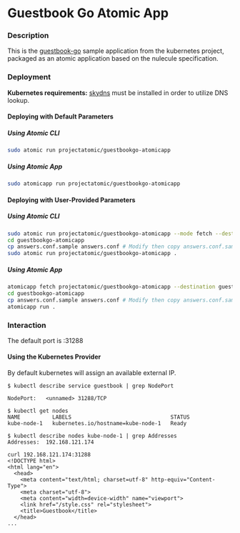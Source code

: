 # Guestbook Go Atomic App

### Description

This is the [guestbook-go](https://github.com/GoogleCloudPlatform/kubernetes/tree/master/examples/guestbook-go) sample application from the kubernetes project, packaged as an atomic application based on the nulecule specification. 

### Deployment

__Kubernetes requirements:__ [skydns](https://github.com/kubernetes/kubernetes/tree/master/cluster/addons/dns) must be installed in order to utilize DNS lookup.

#### Deploying with Default Parameters

##### Using Atomic CLI

```sh
sudo atomic run projectatomic/guestbookgo-atomicapp
```

##### Using Atomic App

```sh
sudo atomicapp run projectatomic/guestbookgo-atomicapp
```

#### Deploying with User-Provided Parameters

##### Using Atomic CLI

```sh
sudo atomic run projectatomic/guestbookgo-atomicapp --mode fetch --destination guestbookgo-atomicapp
cd guestbookgo-atomicapp
cp answers.conf.sample answers.conf # Modify then copy answers.conf.sample
sudo atomic run projectatomic/guestbookgo-atomicapp .
```

##### Using Atomic App

```sh
atomicapp fetch projectatomic/guestbookgo-atomicapp --destination guestbookgo-atomicapp
cd guestbookgo-atomicapp
cp answers.conf.sample answers.conf # Modify then copy answers.conf.sample
atomicapp run .
```

### Interaction

The default port is :31288

#### Using the Kubernetes Provider

By default kubernetes will assign an available external IP.


```
$ kubectl describe service guestbook | grep NodePort

NodePort:   <unnamed> 31288/TCP
```

```
$ kubectl get nodes
NAME          LABELS                               STATUS
kube-node-1   kubernetes.io/hostname=kube-node-1   Ready
```

```
$ kubectl describe nodes kube-node-1 | grep Addresses
Addresses:  192.168.121.174
```

```
curl 192.168.121.174:31288
<!DOCTYPE html>
<html lang="en">
  <head>
    <meta content="text/html; charset=utf-8" http-equiv="Content-Type">
    <meta charset="utf-8">
    <meta content="width=device-width" name="viewport">
    <link href="/style.css" rel="stylesheet">
    <title>Guestbook</title>
  </head>
...
``` 
